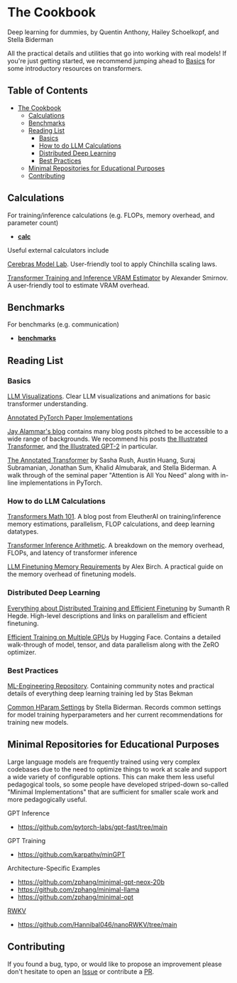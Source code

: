 # The Cookbook
Deep learning for dummies, by Quentin Anthony, Hailey Schoelkopf, and Stella Biderman

All the practical details and utilities that go into working with real models! If you're just getting started, we recommend jumping ahead to [Basics](#basics) for some introductory resources on transformers.

## Table of Contents

- [The Cookbook](#the-cookbook)
  * [Calculations](#calculations)
  * [Benchmarks](#benchmarks)
  * [Reading List](#reading-list)
    + [Basics](#basics)
    + [How to do LLM Calculations](#how-to-do-llm-calculations)
    + [Distributed Deep Learning](#distributed-deep-learning)
    + [Best Practices](#best-practices)
  * [Minimal Repositories for Educational Purposes](#minimal-repositories-for-educational-purposes)
  * [Contributing](#contributing)

## Calculations

For training/inference calculations (e.g. FLOPs, memory overhead, and parameter count)
- **[calc](./calc/)**

Useful external calculators include

[Cerebras Model Lab](https://www.cerebras.net/model-lab/). User-friendly tool to apply Chinchilla scaling laws.

[Transformer Training and Inference VRAM Estimator](https://vram.asmirnov.xyz/) by Alexander Smirnov. A user-friendly tool to estimate VRAM overhead.

## Benchmarks

For benchmarks (e.g. communication)
- **[benchmarks](./benchmarks/)**

## Reading List

### Basics

[LLM Visualizations](https://bbycroft.net/llm). Clear LLM visualizations and animations for basic transformer understanding.

[Annotated PyTorch Paper Implementations](https://nn.labml.ai/)

[Jay Alammar's blog](https://jalammar.github.io/blog) contains many blog posts pitched to be accessible to a wide range of backgrounds. We recommend his posts [the Illustrated Transformer](https://jalammar.github.io/illustrated-transformer/), and [the Illustrated GPT-2](https://jalammar.github.io/illustrated-gpt2/) in particular.

[The Annotated Transformer](https://nlp.seas.harvard.edu/annotated-transformer/) by Sasha Rush, Austin Huang, Suraj Subramanian, Jonathan Sum, Khalid Almubarak, and Stella Biderman. A walk through of the seminal paper "Attention is All You Need" along with in-line implementations in PyTorch.

### How to do LLM Calculations

[Transformers Math 101](https://blog.eleuther.ai/transformer-math/). A blog post from EleutherAI on training/inference memory estimations, parallelism, FLOP calculations, and deep learning datatypes.

[Transformer Inference Arithmetic](https://kipp.ly/transformer-inference-arithmetic/). A breakdown on the memory overhead, FLOPs, and latency of transformer inference

[LLM Finetuning Memory Requirements](https://blog.scottlogic.com/2023/11/24/llm-mem.html) by Alex Birch. A practical guide on the memory overhead of finetuning models.

### Distributed Deep Learning

[Everything about Distributed Training and Efficient Finetuning](https://sumanthrh.com/post/distributed-and-efficient-finetuning/) by Sumanth R Hegde. High-level descriptions and links on parallelism and efficient finetuning.

[Efficient Training on Multiple GPUs](https://huggingface.co/docs/transformers/main/en/perf_train_gpu_many) by Hugging Face. Contains a detailed walk-through of model, tensor, and data parallelism along with the ZeRO optimizer.

### Best Practices

[ML-Engineering Repository](https://github.com/stas00/ml-engineering). Containing community notes and practical details of everything deep learning training led by Stas Bekman

[Common HParam Settings](https://docs.google.com/spreadsheets/d/14vbBbuRMEHoqeuMHkTfw3uiZVmyXNuoSp8s-aHvfvZk/edit?usp=sharing) by Stella Biderman. Records common settings for model training hyperparameters and her current recommendations for training new models.

## Minimal Repositories for Educational Purposes

Large language models are frequently trained using very complex codebases due to the need to optimize things to work at scale and support a wide variety of configurable options. This can make them less useful pedagogical tools, so some people have developed striped-down so-called "Minimal Implementations" that are sufficient for smaller scale work and more pedagogically useful.

GPT Inference
- https://github.com/pytorch-labs/gpt-fast/tree/main

GPT Training
- https://github.com/karpathy/minGPT

Architecture-Specific Examples
- https://github.com/zphang/minimal-gpt-neox-20b
- https://github.com/zphang/minimal-llama
- https://github.com/zphang/minimal-opt

[RWKV](https://www.rwkv.com/)
- https://github.com/Hannibal046/nanoRWKV/tree/main


## Contributing

If you found a bug, typo, or would like to propose an improvement please don't hesitate to open an [Issue](https://github.com/EleutherAI/cookbook/issues) or contribute a [PR](https://github.com/EleutherAI/cookbook/pulls).
